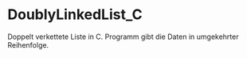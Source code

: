 # DoublyLinkedList_C
Doppelt verkettete Liste in C. Programm gibt die Daten in umgekehrter Reihenfolge.
